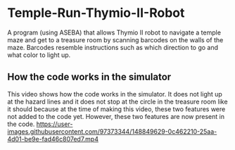 # Temple-Run-Thymio-II-Robot
A program (using ASEBA) that allows Thymio II robot to navigate a temple maze and get to a treasure room by scanning barcodes on the walls of the maze. Barcodes resemble instructions such as which direction to go and what color to light up.

## How the code works in the simulator
This video shows how the code works in the simulator. It does not light up at the hazard lines and it does not stop at the circle in the treasure room like it should because at the time of making this video, these two features were not added to the code yet. However, these two features are now present in the code. 
https://user-images.githubusercontent.com/97373344/148849629-0c462210-25aa-4d01-be9e-fad46c807ed7.mp4

